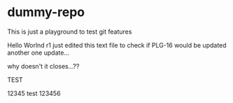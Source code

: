 dummy-repo
==========

This is just a playground to test git features

Hello Worlnd r1
just edited this text file to check if PLG-16 would be updated
another one update...

why doesn't it closes...??

TEST

12345 test
123456